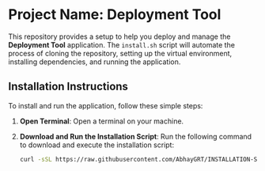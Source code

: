# Project Name: **Deployment Tool**

This repository provides a setup to help you deploy and manage the **Deployment Tool** application. The `install.sh` script will automate the process of cloning the repository, setting up the virtual environment, installing dependencies, and running the application.

## Installation Instructions

To install and run the application, follow these simple steps:

1. **Open Terminal**:
   Open a terminal on your machine.

2. **Download and Run the Installation Script**:
   Run the following command to download and execute the installation script:

   ```bash
   curl -sSL https://raw.githubusercontent.com/AbhayGRT/INSTALLATION-SH/main/install.sh | bash
   ```
